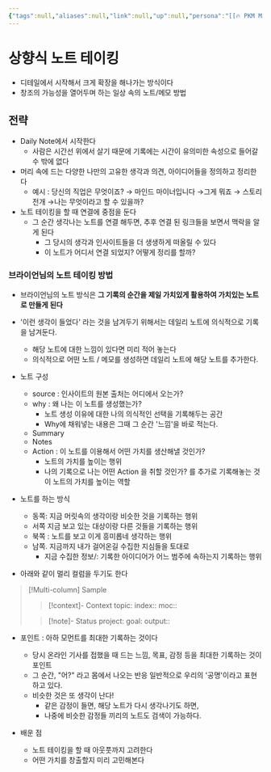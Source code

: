 ```yaml
---
{"tags":null,"aliases":null,"link":null,"up":null,"persona":"[[🔥 PKM Manager]]","index":null,"date_created":"2024-03-21","date_modified":"2024-03-21","dg-publish":true,"related":["[[브라이언]]"],"permalink":"/encounters//","dgPassFrontmatter":true,"noteIcon":"1","created":"2024-03-21T11:22:41.055+09:00","updated":"2024-03-21T11:37:45.670+09:00"}
---
```


# 상향식 노트 테이킹
- 디테일에서 시작해서 크게 확장을 해나가는 방식이다
- 창조의 가능성을 열어두며 하는 일상 속의 노트/메모 방법

## 전략
- Daily Note에서 시작한다
	- 사람은 시간선 위에서 살기 때문에 기록에는 시간이 유의미한 속성으로 들어갈 수 밖에 없다
- 머리 속에 드는 다양한 나만의 고유한 생각과 의견, 아이디어들을 정의하고 정리한다
	- 예시 : 당신의 직업은 무엇이죠? → 마인드 마이너입니다 →그게 뭐죠 → 스토리 전개 →나는 무엇이라고 할 수 있을까?
- 노트 테이킹을 할 때 연결에 중점을 둔다
	- 그 순간 생각나는 노트를 연결 해두면, 추후 연결 된 링크들을 보면서 맥락을 알게 된다
		- 그 당시의 생각과 인사이트들을 더 생생하게 떠올릴 수 있다
		- 이 노트가 어디서 연결 되었지? 어떻게 정리를 할까?

### 브라이언님의 노트 테이킹 방법
- 브라이언님의 노트 방식은 **그 기록의 순간을 제일 가치있게 활용하여 가치있는 노트로 만들게 된다**

- '이런 생각이 들었다' 라는 것을 남겨두기 위해서는 데일리 노트에 의식적으로 기록을 남겨둔다.
	- 해당 노트에 대한 느낌이 있다면 미리 적어 놓는다
	- 의식적으로 어떤 노트 / 메모를 생성하면 데일리 노트에 해당 노트를 추가한다.

- 노트 구성
	- source : 인사이트의 원본 출처는 어디에서 오는가?
	- why : 왜 나는 이 노트를 생성했는가?
		- 노트 생성 이유에 대한 나의 의식적인 선택을 기록해두는 공간
		- Why에 채워넣는 내용은 그때 그 순간 '느낌'을 바로 적는다.
	- Summary
	- Notes
	- Action : 이 노트를 이용해서 어떤 가치를 생산해낼 것인가? 
		- 노트의 가치를 높이는 행위
		- 나의 기록으로 나는 어떤 Action 을 취할 것인가? 를 추가로 기록해놓는 것이 노트의 가치를 높이는 역할
- 노트를 하는 방식
	- 동쪽: 지금 머릿속의 생각이랑 비슷한 것을 기록하는 행위
	- 서쪽 지금 보고 있는 대상이랑 다른 것들을 기록하는 행위
	- 북쪽 : 노트를 보고 이게 흥미롭네 생각하는 행위
	- 남쪽. 지금까지 내가 걸어온길 수집한 지심들을 토대로
		- 지금 수집한 정보/: 기록한 아이디어가 어느 범주에 속하는지 기록하는 행위
- 아래와 같이 멀리 컬럼을 두기도 한다
>[!Multi-column] Sample
>
>>[!context]- Context
>>topic:
>>index::
>>moc::
>
>>[!note]- Status
>>project:
>>goal:
>>output::

- 포인트 : 아하 모먼트를 최대한 기록하는 것이다
	- 당시 온라인 기사를 접했을 때 드는 느낌, 목표, 감정 등을 최대한 기록하는 것이 포인트
	- 그 순간, "어?" 라고 몸에서 나오는 반응 일반적으로 우리의 '공명'이라고 표현하고 있다.
	- 비슷한 것은 또 생각이 난다!
		- 같은 감정이 들면, 해당 노트가 다시 생각나기도 하면,
		- 나중에 비슷한 감정들 끼리의 노트도 검색이 가능하다.

- 배운 점
	- 노트 테이킹을 할 때 아웃풋까지 고려한다
	- 어떤 가치를 창출할지 미리 고민해본다